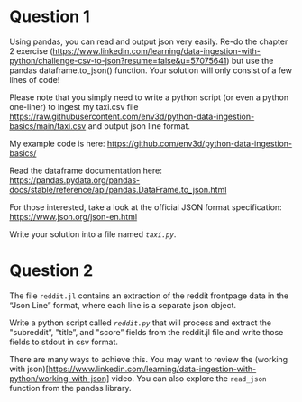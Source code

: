# Question 1

Using pandas, you can read and output json very easily.  Re-do
the chapter 2 exercise
(https://www.linkedin.com/learning/data-ingestion-with-python/challenge-csv-to-json?resume=false&u=57075641)
but use the pandas dataframe.to_json() function.  Your solution will
only consist of a few lines of code!

Please note that you simply need to write a python script (or even a
python one-liner) to ingest my taxi.csv file
https://raw.githubusercontent.com/env3d/python-data-ingestion-basics/main/taxi.csv
and output json line format.

My example code is here: https://github.com/env3d/python-data-ingestion-basics/ 

Read the dataframe documentation here:
https://pandas.pydata.org/pandas-docs/stable/reference/api/pandas.DataFrame.to_json.html 

For those interested, take a look at the official JSON format specification:
https://www.json.org/json-en.html 

Write your solution into a file named *`taxi.py`*.

# Question 2

The file `reddit.jl` contains an extraction of the reddit frontpage data in the
“Json Line” format, where each line is a separate json object.

Write a python script called *`reddit.py`* that will process and extract the
"subreddit”, "title”, and "score” fields from the reddit.jl file and write those
fields to stdout in csv format.  

There are many ways to achieve this.  You may want to review the 
(working with json)[https://www.linkedin.com/learning/data-ingestion-with-python/working-with-json]
video.  You can also explore the `read_json` function from the pandas library.

